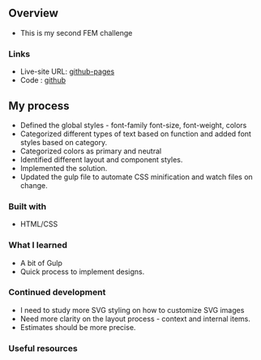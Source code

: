 ## Overview

- This is my second FEM challenge

### Links

- Live-site URL: [github-pages](https://sivakumars.github.io/FEM-HTML-CSS-Challenges/nft-preview-card-component/)
- Code : [github](https://github.com/sivakumars/FEM-HTML-CSS-Challenges/tree/main/nft-preview-card-component)

## My process

- Defined the global styles  - font-family font-size, font-weight, colors
- Categorized different types of text based on function and added font styles based on category.
- Categorized colors as primary and neutral
- Identified different layout and component styles.
- Implemented the solution.
- Updated the gulp file to automate CSS minification and watch files on change.

### Built with

 - HTML/CSS

### What I learned

 - A bit of Gulp
 - Quick process to implement designs.

### Continued development

 - I need to study more SVG styling on how to customize SVG images
 - Need more clarity on the layout process - context and internal items.
 - Estimates should be more precise.

### Useful resources
